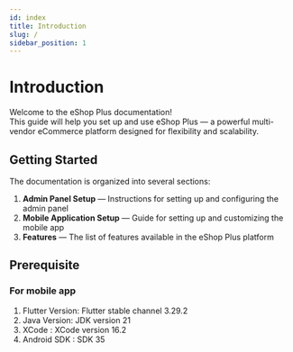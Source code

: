 ```yaml
---
id: index
title: Introduction
slug: /
sidebar_position: 1
---
```


# Introduction

Welcome to the eShop Plus documentation!  
This guide will help you set up and use eShop Plus — a powerful multi-vendor eCommerce platform designed for flexibility and scalability.

## Getting Started

The documentation is organized into several sections:

1. **Admin Panel Setup** — Instructions for setting up and configuring the admin panel  
2. **Mobile Application Setup** — Guide for setting up and customizing the mobile app  
3. **Features** — The list of features available in the eShop Plus platform

## Prerequisite

### For mobile app

1. Flutter Version: Flutter stable channel 3.29.2  
2. Java Version: JDK version 21  
3. XCode : XCode version 16.2  
4. Android SDK : SDK 35

